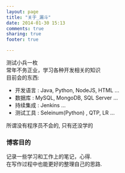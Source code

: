```yaml
---
layout: page
title: "关于_漏斗"
date: 2014-01-30 15:13
comments: true
sharing: true
footer: true

---
```

测试小兵一枚    
常年不务正业，学习各种开发相关的知识    
目前会的东西:    

* 开发语言 : Java, Python, NodeJS, HTML ...    
* 数据库   : MySQL, MongoDB, SQL Server ...    
* 持续集成 : Jenkins ...    
* 测试工具 : Seleinum(Python) , QTP, LR ...

所谓没有程序员不会的, 只有还没学的

### 博客目的   
记录一些学习和工作上的笔记，心得.    
在写作过程中也能更好的整理自己的思路.    
